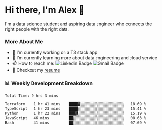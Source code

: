 # Hi there, I'm Alex  👋

I'm a data science student and aspiring data engineer who connects the right people with the right data. 

### More About Me

- 🔭 I’m currently working on a T3 stack app
- 🌱 I’m currently learning more about data engineering and cloud service
- 📫 How to reach me: [![Linkedin Badge](https://img.shields.io/badge/Alex%20Chen-blue?style=flat&logo=linkedin&labelColor=blue&link=https://www.linkedin.com/in/alex-chen-112523chen)](https://www.linkedin.com/in/alex-chen-112523chen/) [![Gmail Badge](https://img.shields.io/badge/-Alex%20Chen-c14438?style=flat&logo=Gmail&logoColor=white&link=mailto:itsalexchen@gmail.com)](mailto:itsalexchen@gmail.com)
- 📝 Checkout my [resume](https://112523chen.vercel.app/AlexChenResume.pdf)


### 📊 Weekly Development Breakdown
<!--START_SECTION:waka-->

```txt
Total Time: 9 hrs 3 mins

Terraform    1 hr 41 mins    ████▓░░░░░░░░░░░░░░░░░░░░   18.69 %
TypeScript   1 hr 23 mins    ████░░░░░░░░░░░░░░░░░░░░░   15.41 %
Python       1 hr 22 mins    ███▓░░░░░░░░░░░░░░░░░░░░░   15.19 %
JavaScript   46 mins         ██░░░░░░░░░░░░░░░░░░░░░░░   08.63 %
Bash         41 mins         ██░░░░░░░░░░░░░░░░░░░░░░░   07.69 %
```

<!--END_SECTION:waka-->
